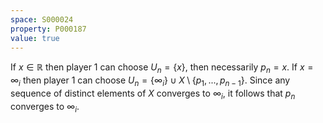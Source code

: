 ```yaml
---
space: S000024
property: P000187
value: true
---
```


If $x\in \mathbb{R}$ then player 1 can choose $U_n = \{x\}$, then necessarily $p_n = x$. If $x = \infty_i$ then player 1 can choose $U_n = \{\infty_i\}\cup X\setminus \{p_1, ..., p_{n-1}\}$. Since any sequence of distinct elements of $X$ converges to $\infty_i$, it follows that $p_n$ converges to $\infty_i$. 
